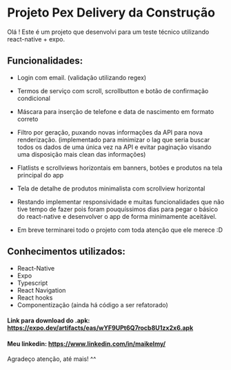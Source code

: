   # Projeto Pex Delivery da Construção
  
  Olá ! Este é um projeto que desenvolvi para um teste técnico utilizando react-native + expo.
  
   ## Funcionalidades:
    
  * Login com email. (validação utilizando regex)
  * Termos de serviço com scroll, scrollbutton e botão de confirmação condicional
  * Máscara para inserção de telefone e data de nascimento em formato correto
  * Filtro por geração, puxando novas informações da API para nova renderização. (implementado para minimizar o lag que seria buscar todos os dados de uma única vez na API e evitar paginação visando uma disposição mais clean das informações)
  * Flatlists e scrollviews horizontais em banners, botões e produtos na tela principal do app
  * Tela de detalhe de produtos minimalista com scrollview horizontal
  
  * Restando implementar responsividade e muitas funcionalidades que não tive tempo de fazer pois foram pouquíssimos dias para pegar o básico do react-native e desenvolver o app de forma minimamente aceitável. 
  * Em breve terminarei todo o projeto com toda atenção que ele merece :D
  
   ## Conhecimentos utilizados:
    
  * React-Native
  * Expo
  * Typescript
  * React Navigation
  * React hooks
  * Componentização (ainda há código a ser refatorado)
  
  
  #### Link para download do .apk: https://expo.dev/artifacts/eas/wYF9UPt6Q7rocb8U1zx2x6.apk
  #### Meu linkedin: https://www.linkedin.com/in/maikelmy/
  
  Agradeço atenção, até mais! ^^
